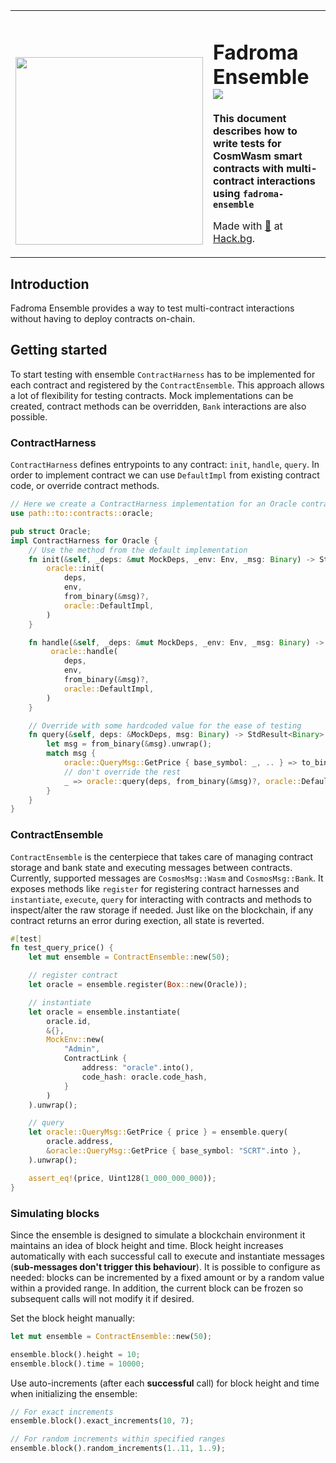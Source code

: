 <div align="center">
<table><tr><td valign="middle" style="vertical-align:bottom">

[<img src="https://github.com/hackbg/fadroma/raw/22.01/doc/logo.svg" width="300">](https://fadroma.tech)

</td><td valign="center">

# Fadroma Ensemble ![](https://img.shields.io/badge/version-0.1.0-blueviolet)

**This document describes how to write tests for CosmWasm smart contracts with multi-contract interactions using `fadroma-ensemble`**

Made with [💚](mailto:hello@hack.bg) at [Hack.bg](https://hack.bg).

</td></tr></table>

</div>

## Introduction
Fadroma Ensemble provides a way to test multi-contract interactions without having to deploy contracts on-chain.

## Getting started
To start testing with ensemble `ContractHarness` has to be implemented for each contract and registered by the `ContractEnsemble`. This approach allows a lot of flexibility for testing contracts. Mock implementations can be created, contract methods can be overridden, `Bank` interactions are also possible.

### ContractHarness
`ContractHarness` defines entrypoints to any contract: `init`, `handle`, `query`. In order to implement contract we can use `DefaultImpl` from existing contract code, or override contract methods.
```rust
// Here we create a ContractHarness implementation for an Oracle contract
use path::to::contracts::oracle;

pub struct Oracle;
impl ContractHarness for Oracle {
    // Use the method from the default implementation
    fn init(&self, _deps: &mut MockDeps, _env: Env, _msg: Binary) -> StdResult<InitResponse> {
        oracle::init(
            deps,
            env,
            from_binary(&msg)?,
            oracle::DefaultImpl,
        )
    }

    fn handle(&self, _deps: &mut MockDeps, _env: Env, _msg: Binary) -> StdResult<HandleResponse> {
         oracle::handle(
            deps,
            env,
            from_binary(&msg)?,
            oracle::DefaultImpl,
        )
    }

    // Override with some hardcoded value for the ease of testing
    fn query(&self, deps: &MockDeps, msg: Binary) -> StdResult<Binary> {
        let msg = from_binary(&msg).unwrap();
        match msg {
            oracle::QueryMsg::GetPrice { base_symbol: _, .. } => to_binary(&Uint128(1_000_000_000)),
            // don't override the rest
            _ => oracle::query(deps, from_binary(&msg)?, oracle::DefaultImpl)
        }
    }
}
```
### ContractEnsemble
`ContractEnsemble` is the centerpiece that takes care of managing contract storage and bank state and executing messages between contracts. Currently, supported messages are `CosmosMsg::Wasm` and `CosmosMsg::Bank`. It exposes methods like `register` for registering contract harnesses and `instantiate`, `execute`, `query` for interacting with contracts and methods to inspect/alter the raw storage if needed. Just like on the blockchain, if any contract returns an error during exection, all state is reverted.

```rust
#[test]
fn test_query_price() {
    let mut ensemble = ContractEnsemble::new(50);

    // register contract
    let oracle = ensemble.register(Box::new(Oracle));

    // instantiate
    let oracle = ensemble.instantiate(
        oracle.id,
        &{},
        MockEnv::new(
            "Admin",
            ContractLink {
                address: "oracle".into(),
                code_hash: oracle.code_hash,
            }
        )
    ).unwrap();

    // query
    let oracle::QueryMsg::GetPrice { price } = ensemble.query(
        oracle.address,
        &oracle::QueryMsg::GetPrice { base_symbol: "SCRT".into },
    ).unwrap();

    assert_eq!(price, Uint128(1_000_000_000));
}
```

### Simulating blocks
Since the ensemble is designed to simulate a blockchain environment it maintains an idea of block height and time. Block height increases automatically with each successful call to execute and instantiate messages (**sub-messages don't trigger this behaviour**). It is possible to configure as needed: blocks can be incremented by a fixed amount or by a random value within a provided range. In addition, the current block can be frozen so subsequent calls will not modify it if desired.
  
Set the block height manually:

```rust
let mut ensemble = ContractEnsemble::new(50);

ensemble.block().height = 10;
ensemble.block().time = 10000;
```

Use auto-increments (after each **successful** call) for block height and time when initializing the ensemble:

```rust
// For exact increments
ensemble.block().exact_increments(10, 7);

// For random increments within specified ranges
ensemble.block().random_increments(1..11, 1..9);
```
